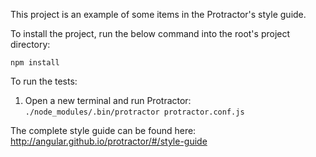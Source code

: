 This project is an example of some items in the Protractor's style guide.

To install the project, run the below command into the root's project directory:

`npm install`

To run the tests:

1. Open a new terminal and run Protractor:
`./node_modules/.bin/protractor protractor.conf.js`

The complete style guide can be found here:
http://angular.github.io/protractor/#/style-guide
